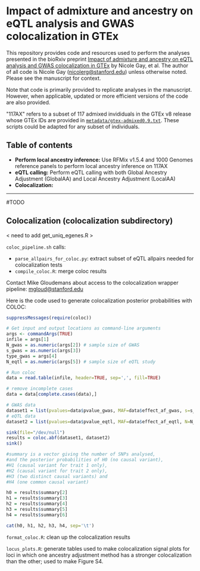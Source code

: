# Impact of admixture and ancestry on eQTL analysis and GWAS colocalization in GTEx

This repository provides code and resources used to perform the analyses presented in the bioRxiv preprint [Impact of admixture and ancestry on eQTL analysis and GWAS colocalization in GTEx](https://www.biorxiv.org/content/10.1101/836825v1) by Nicole Gay, et al. The author of all code is Nicole Gay (nicolerg@stanford.edu) unless otherwise noted. Please see the manuscript for context.   

Note that code is primarily provided to replicate analyses in the manuscript. However, when applicable, updated or more efficient versions of the code are also provided.  

"117AX" refers to a subset of 117 admixed invididuals in the GTEx v8 release whose GTEx IDs are provided in [`metadata/gtex-admixed0.9.txt`](metadata/gtex-admixed0.9.txt). These scripts could be adapted for any subset of individuals.  

## Table of contents  
- **Perform local ancestry inference:** Use RFMix v1.5.4 and 1000 Genomes reference panels to perform local ancestry inference on 117AX   
- **eQTL calling:** Perform eQTL calling with both Global Ancestry Adjustment (GlobalAA) and Local Ancestry Adjustment (LocalAA)  
- **Colocalization:** <Add something here>






---------------------------------

#TODO

## Colocalization (colocalization subdirectory)

< need to add get_uniq_egenes.R >

`coloc_pipeline.sh`
calls:
  - `parse_allpairs_for_coloc.py`: extract subset of eQTL allpairs needed for colocalization tests 
  - `compile_coloc.R`: merge coloc results 

Contact Mike Gloudemans about access to the colocalization wrapper pipeline: mgloud@stanford.edu

Here is the code used to generate colocalization posterior probabilities with COLOC:
```r
suppressMessages(require(coloc))

# Get input and output locations as command-line arguments
args <- commandArgs(TRUE)
infile = args[1]
N_gwas = as.numeric(args[2]) # sample size of GWAS
s_gwas = as.numeric(args[3])
type_gwas = args[4]
N_eqtl = as.numeric(args[5]) # sample size of eQTL study

# Run coloc
data = read.table(infile, header=TRUE, sep=',', fill=TRUE)

# remove incomplete cases
data = data[complete.cases(data),]

# GWAS data
dataset1 = list(pvalues=data$pvalue_gwas, MAF=data$effect_af_gwas, s=s_gwas, N=N_gwas, type=type_gwas)
# eQTL data
dataset2 = list(pvalues=data$pvalue_eqtl, MAF=data$effect_af_eqtl, N=N_eqtl, type="quant")

sink(file="/dev/null")
results = coloc.abf(dataset1, dataset2)
sink()

#summary is a vector giving the number of SNPs analysed,
#and the posterior probabilities of H0 (no causal variant),
#H1 (causal variant for trait 1 only),
#H2 (causal variant for trait 2 only),
#H3 (two distinct causal variants) and
#H4 (one common causal variant)

h0 = results$summary[2]
h1 = results$summary[3]
h2 = results$summary[4]
h3 = results$summary[5]
h4 = results$summary[6]

cat(h0, h1, h2, h3, h4, sep='\t')
```
`format_coloc.R`: clean up the colocalization results

`locus_plots.R`: generate tables used to make colocalization signal plots for loci in which one ancestry adjustment method has a stronger colocalization than the other; used to make Figure S4.
